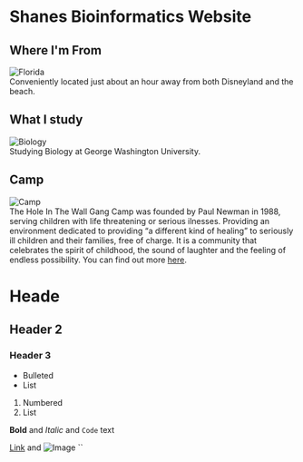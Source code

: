 # Shanes Bioinformatics Website

## Where I'm From 
![Florida](http://www.worldatlas.com/img/areamap/703c198db6b9235a043ab7b56a6dc743.gif)  
Conveniently located just about an hour away from both Disneyland and the beach. 



## What I study 
![Biology](https://static.wixstatic.com/media/7fe4e3_e9631d35de724b12b75a50f50d0c76fd~mv2.jpg/v1/crop/x_0,y_60,w_395,h_275/fill/w_551,h_385,al_c,lg_1,q_80/Biology.jpg)  
Studying Biology at George Washington University. 

## Camp
![Camp](https://secure2.convio.net/hwgf/teamraiser-themes/general/images/hole-logo.png)  
The Hole In The Wall Gang Camp was founded by Paul Newman in 1988, serving children with life threatening or serious ilnesses. Providing an environment dedicated to providing “a different kind of healing” to seriously ill children and their families, free of charge. It is a community that celebrates the spirit of childhood, the sound of laughter and the feeling of endless possibility. You can find out more [here](https://www.holeinthewallgang.org/about/).

# Heade
## Header 2
### Header 3

- Bulleted
- List

1. Numbered
2. List

**Bold** and _Italic_ and `Code` text

[Link](url) and ![Image](src)
``


